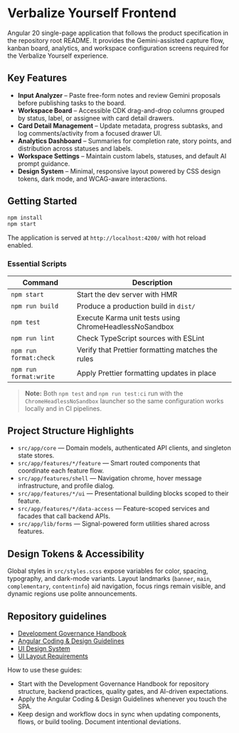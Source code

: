 # Verbalize Yourself Frontend

Angular 20 single-page application that follows the product specification in the repository root README. It provides the Gemini-assisted capture flow, kanban board, analytics, and workspace configuration screens required for the Verbalize Yourself experience.

## Key Features

- **Input Analyzer** – Paste free-form notes and review Gemini proposals before publishing tasks to the board.
- **Workspace Board** – Accessible CDK drag-and-drop columns grouped by status, label, or assignee with card detail drawers.
- **Card Detail Management** – Update metadata, progress subtasks, and log comments/activity from a focused drawer UI.
- **Analytics Dashboard** – Summaries for completion rate, story points, and distribution across statuses and labels.
- **Workspace Settings** – Maintain custom labels, statuses, and default AI prompt guidance.
- **Design System** – Minimal, responsive layout powered by CSS design tokens, dark mode, and WCAG-aware interactions.

## Getting Started

```bash
npm install
npm start
```

The application is served at `http://localhost:4200/` with hot reload enabled.

### Essential Scripts

| Command               | Description                                        |
|-----------------------|----------------------------------------------------|
| `npm start`           | Start the dev server with HMR                      |
| `npm run build`       | Produce a production build in `dist/`              |
| `npm test`            | Execute Karma unit tests using ChromeHeadlessNoSandbox |
| `npm run lint`        | Check TypeScript sources with ESLint               |
| `npm run format:check` | Verify that Prettier formatting matches the rules |
| `npm run format:write` | Apply Prettier formatting updates in place        |

> **Note:** Both `npm test` and `npm run test:ci` run with the `ChromeHeadlessNoSandbox` launcher so the same configuration works locally and in CI pipelines.

## Project Structure Highlights

- `src/app/core` — Domain models, authenticated API clients, and singleton state stores.
- `src/app/features/*/feature` — Smart routed components that coordinate each feature flow.
- `src/app/features/shell` — Navigation chrome, hover message infrastructure, and profile dialog.
- `src/app/features/*/ui` — Presentational building blocks scoped to their feature.
- `src/app/features/*/data-access` — Feature-scoped services and facades that call backend APIs.
- `src/app/lib/forms` — Signal-powered form utilities shared across features.
## Design Tokens & Accessibility

Global styles in `src/styles.scss` expose variables for color, spacing, typography, and dark-mode variants. Layout landmarks (`banner`, `main`, `complementary`, `contentinfo`) aid navigation, focus rings remain visible, and dynamic regions use polite announcements.

## Repository guidelines

- [Development Governance Handbook](../docs/governance/development-governance-handbook.md)
- [Angular Coding & Design Guidelines](../docs/guidelines/angular-coding-guidelines.md)
- [UI Design System](../docs/ui-design-system.md)
- [UI Layout Requirements](../docs/ui-layout-requirements.md)

How to use these guides:
- Start with the Development Governance Handbook for repository structure, backend practices, quality gates, and AI-driven expectations.
- Apply the Angular Coding & Design Guidelines whenever you touch the SPA.
- Keep design and workflow docs in sync when updating components, flows, or build tooling. Document intentional deviations.
